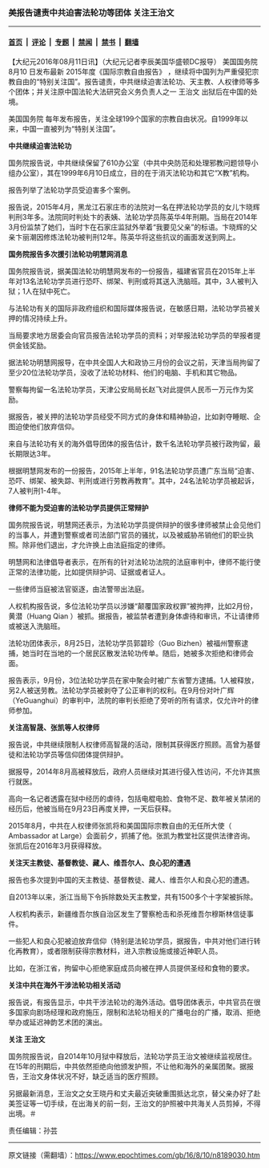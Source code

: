 ### 美报告谴责中共迫害法轮功等团体 关注王治文

---

#### [首页](../../../..?n8189030) &nbsp;|&nbsp; [评论](../../../../../epoch-comment?n8189030) &nbsp;|&nbsp; [专题](../../../../../epoch-special?n8189030) &nbsp;|&nbsp; [禁闻](../../../../../epoch-news?n8189030) &nbsp;|&nbsp; [禁书](../../../../../books?n8189030) &nbsp;|&nbsp; [翻墙](https://github.com/gfw-breaker/nogfw/blob/master/README.md?n8189030)


<div class="post_content" id="artbody" itemprop="articleBody">
 <!-- article content begin -->
 <p>
  【大纪元2016年08月11日讯】（大纪元记者李辰美国华盛顿DC报导）
  <ok href="https://www.epochtimes.com/gb/tag/%E7%BE%8E%E5%9B%BD%E5%9B%BD%E5%8A%A1%E9%99%A2.html">
   美国国务院
  </ok>
  8月10 日发布最新
  <ok href="https://www.epochtimes.com/gb/tag/2015%E5%B9%B4%E5%BA%A6%E3%80%8A%E5%9B%BD%E9%99%85%E5%AE%97%E6%95%99%E8%87%AA%E7%94%B1%E6%8A%A5%E5%91%8A%E3%80%8B.html">
   2015年度《国际宗教自由报告》
  </ok>
  ，继续将中国列为严重侵犯宗教自由的“特别关注国”。报告谴责，中共继续迫害法轮功、天主教、人权律师等多个团体；并关注原中国法轮大法研究会义务负责人之一
  <ok href="https://www.epochtimes.com/gb/tag/%E7%8E%8B%E6%B2%BB%E6%96%87.html">
   王治文
  </ok>
  出狱后在中国的处境。
 </p>
 <p>
  <ok href="https://www.epochtimes.com/gb/tag/%E7%BE%8E%E5%9B%BD%E5%9B%BD%E5%8A%A1%E9%99%A2.html">
   美国国务院
  </ok>
  每年发布报告，关注全球199个国家的宗教自由状况。自1999年以来，中国一直被列为“特别关注国”。
 </p>
 <p>
  <strong>
   中共继续迫害法轮功
  </strong>
 </p>
 <p>
  国务院报告说，中共继续保留了610办公室（中共中央防范和处理邪教问题领导小组办公室），其在1999年6月10日成立，目的在于消灭法轮功和其它“X教”机构。
 </p>
 <p>
  报告列举了法轮功学员受迫害多个案例。
 </p>
 <p>
  报告说，2015年4月，黑龙江石家庄市的法院对一名在押法轮功学员的女儿卞晓辉判刑3年多。法院同时判处卞的表姨、法轮功学员陈英华4年刑期。当局在2014年3月份监禁了她们，当时卞在石家庄监狱外举着“我要见父亲”的标语。卞晓辉的父亲卞丽潮因修炼法轮功被判刑12年。陈英华将这些抗议的画面发送到网上。
 </p>
 <p>
  <strong>
   国务院报告多次援引法轮功明慧网消息
  </strong>
 </p>
 <p>
  国务院报告说，据美国法轮功明慧网发布的一份报告，福建省官员在2015年上半年对13名法轮功学员进行恐吓、绑架、判刑或将其送入洗脑班。其中，3人被判入狱；1人在狱中死亡。
 </p>
 <p>
  与法轮功有关的国际非政府组织和国际媒体报告说，在敏感日期，法轮功学员被关押的情况持续上升。
 </p>
 <p>
  当局要求地方居委会向官员报告法轮功学员的资料；对举报法轮功学员的举报者提供金钱奖励。
 </p>
 <p>
  据法轮功明慧网报导，在中共全国人大和政协三月份的会议之前，天津当局拘留了至少20位法轮功学员，没收了法轮功材料、他们的电脑、手机和其它物品。
 </p>
 <p>
  警察每拘留一名法轮功学员，天津公安局局长赵飞对此提供人民币一万元作为奖励。
 </p>
 <p>
  据报告，被关押的法轮功学员经受不同方式的身体和精神胁迫，比如剥夺睡眠、企图迫使他们放弃信仰。
 </p>
 <p>
  来自与法轮功有关的海外倡导团体的报告估计，数千名法轮功学员被行政拘留，最长期限达3年。
 </p>
 <p>
  根据明慧网发布的一份报告，2015年上半年，91名法轮功学员遭广东当局“迫害、恐吓、绑架、被失踪、判刑或进行劳教再教育”。其中，24名法轮功学员被起诉，7人被判刑1-4年。
 </p>
 <p>
  <strong>
   律师不能为受迫害的法轮功学员提供正常辩护
  </strong>
 </p>
 <p>
  国务院报告说，明慧网还表示，为法轮功学员提供辩护的很多律师被禁止会见他们的当事人，并遭到警察或者司法部门官员的骚扰，以及被威胁吊销他们的职业执照。除非他们退出，才允许换上由法庭指定的律师。
 </p>
 <p>
  明慧网和法律倡导者表示，在所有的针对法轮功法院的法庭审判中，律师不能行使正常的法律功能，比如提供辩护词、证据或者证人。
 </p>
 <p>
  一些律师当庭被法官驱逐，由法警带出法庭。
 </p>
 <p>
  人权机构报告说，多位法轮功学员以涉嫌“颠覆国家政权罪”被拘押，比如2月份，黄潜（Huang Qian ）被抓。据报告，被监禁者遭到身体虐待和审讯，不让请律师或被送入洗脑班。
 </p>
 <p>
  法轮功团体表示，8月25日，法轮功学员郭碧珍（Guo Bizhen）被福州警察逮捕，她当时在当地的一个居民区散发法轮功传单。随后，她被多次拒绝和律师会面。
 </p>
 <p>
  报告表示，9月份，3位法轮功学员在家中聚会时被广东省警方逮捕。1人被释放，另2人被送劳教。法轮功学员被剥夺了公正审判的权利。在9月份对叶广辉（YeGuanghui）的审判中，法院的审判长拒绝了旁听的所有请求，仅允许叶的律师参加。
 </p>
 <p>
  <strong>
   关注高智晟、张凯等人权律师
  </strong>
 </p>
 <p>
  报告说，中共继续限制人权律师高智晟的活动，限制其获得医疗照顾。高曾为基督徒和法轮功学员等信仰团体提供辩护。
 </p>
 <p>
  据报导，2014年8月高被释放后，政府人员继续对其进行侵入性访问，不允许其旅行就医。
 </p>
 <p>
  高向一名记者透露在狱中经历的虐待，包括电棍电脸、食物不足、数年被关禁闭的经历后，他被当局在9月23日再度关押，一天后获释。
 </p>
 <p>
  2015年8月，中共在人权律师张凯将和美国国际宗教自由的无任所大使（ Ambassador at Large）会面前夕，抓捕了他。张凯为教堂社区提供法律咨询。张凯后在2016年3月获得释放。
 </p>
 <p>
  <strong>
   关注天主教徒、基督教徒、藏人、维吾尔人、良心犯的遭遇
  </strong>
 </p>
 <p>
  报告也多次提到中国的天主教徒、基督教徒、藏人、维吾尔人和良心犯的遭遇。
 </p>
 <p>
  自2013年以来，浙江当局下令拆除数处天主教堂，共有1500多个十字架被拆除。
 </p>
 <p>
  人权机构表示，新疆维吾尔族自治区发生了警察枪击和杀死维吾尔穆斯林信徒事件。
 </p>
 <p>
  一些犯人和良心犯被迫放弃信仰（特别是法轮功学员，据报告，中共对他们进行转化再教育），或者限制获得宗教材料，进入宗教设施或接近神职人员。
 </p>
 <p>
  比如，在浙江省，拘留中心拒绝家庭成员向被在押人员提供圣经和食物的要求。
 </p>
 <p>
  <strong>
   关注中共在海外干涉法轮功相关活动
  </strong>
 </p>
 <p>
  报告说，有报告显示，中共干涉法轮功的海外活动。倡导团体表示，中共官员在很多国家向剧场经理和政府施压，限制和法轮功相关的广播电台的广播，取消、拒绝举办或延迟神韵艺术团的演出。
 </p>
 <p>
  <strong>
   关注
   <ok href="https://www.epochtimes.com/gb/tag/%E7%8E%8B%E6%B2%BB%E6%96%87.html">
    王治文
   </ok>
  </strong>
 </p>
 <p>
  国务院报告说，自2014年10月狱中释放后，法轮功学员王治文被继续监视居住。在15年的刑期后，中共依然拒绝向他颁发护照，不让他和海外的亲属团聚。据报告，王治文身体状况不好，缺乏适当的医疗照顾。
 </p>
 <p>
  另据最新消息，王治文之女王晓丹和丈夫最近突破重围抵达北京，替父亲办好了赴美签证等一切手续，在出海关的前一刻，王治文的护照被中共海关人员剪掉，不得出境。＃
 </p>
 <p>
  责任编辑：孙芸
 </p>
 <!-- article content end -->
 <div id="below_article_ad">
 </div>
</div>


---

原文链接（需翻墙）：https://www.epochtimes.com/gb/16/8/10/n8189030.htm